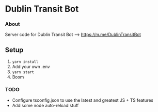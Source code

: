 # Dublin Transit Bot

### About

Server code for Dublin Transit Bot --> https://m.me/DublinTransitBot

## Setup

1. `yarn install`
2. Add your own .env
3. `yarn start`
4. Boom

### TODO

-   Configure tsconfig.json to use the latest and greatest JS + TS features
-   Add some node auto-reload stuff
